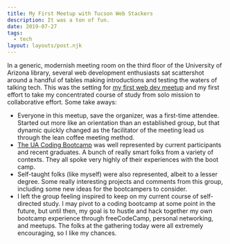```yaml
---
title: My First Meetup with Tucson Web Stackers
description: It was a ton of fun.
date: 2019-07-27
tags:
  - tech
layout: layouts/post.njk
---
```

In a generic, modernish meeting room on the third floor of the University of Arizona library, several web development enthusiasts sat scattershot around a handful of tables making introductions and testing the waters of talking tech. This was the setting for <a href="https://www.meetup.com/TucsonJS/events/262542377/">my first web dev meetup</a> and my first effort to take my concentrated course of study from solo mission to collaborative effort. Some take aways:
<ul>
<li>Everyone in this meetup, save the organizer, was a first-time attendee. Started out more like an orientation than an established group, but that dynamic quickly changed as the facilitator of the meeting lead us through the lean coffee meeting method.</li>
<li><a href="https://bootcamp.ce.arizona.edu/">The UA Coding Bootcamp</a> was well represented by current participants and recent graduates. A bunch of really smart folks from a variety of contexts. They all spoke very highly of their experiences with the boot camp.</li>
<li>Self-taught folks (like myself) were also represented, albeit to a lesser degree. Some really interesting projects and comments from this group, including some new ideas for the bootcampers to consider.</li>
<li>I left the group feeling inspired to keep on my current course of self-directed study. I may pivot to a coding bootcamp at some point in the future, but until then, my goal is to hustle and hack together my own bootcamp experience through freeCodeCamp, personal networking, and meetups. The folks at the gathering today were all extremely encouraging, so I like my chances.</li>
</ul>
